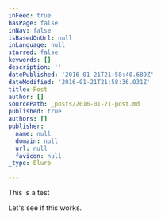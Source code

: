 ```yaml
---
inFeed: true
hasPage: false
inNav: false
isBasedOnUrl: null
inLanguage: null
starred: false
keywords: []
description: ''
datePublished: '2016-01-21T21:58:40.689Z'
dateModified: '2016-01-21T21:58:36.031Z'
title: Post
author: []
sourcePath: _posts/2016-01-21-post.md
published: true
authors: []
publisher:
  name: null
  domain: null
  url: null
  favicon: null
_type: Blurb

---
```

This is a test

Let's see if this works.